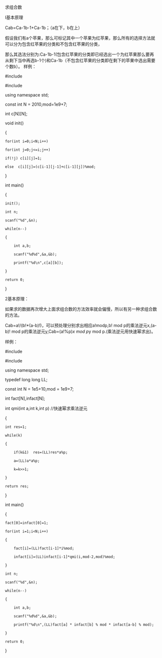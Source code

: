 求组合数

I基本原理

Cab=Ca-1b-1+Ca-1b；（a在下，b在上）

假设我们有a个苹果，那么可标记其中一个苹果为红苹果，那么所有的选择方法就可以分为包含红苹果的分类和不包含红苹果的分类，

那么其选法分别为:Ca-1b-1(包含红苹果的分类即已经选出一个为红苹果那么要再从剩下当中再选b-1个)和Ca-1b（不包含红苹果的分类即在剩下的苹果中选出需要个数b）。
样例：

#include<iostream>
  
#include<algorithm>

using namespace std;

const int N = 2010,mod=1e9+7;

int c[N][N];

void init()
  
{
  
    for(int i=0;i<N;i++)
                         
    for(int j=0;j<=i;j++)
  
    if(!j) c[i][j]=1;
  
    else  c[i][j]=(c[i-1][j-1]+c[i-1][j])%mod;  
  
}
  
int main()
  
{
  
    init();
    
    int n;
    
    scanf("%d",&n);
  
    while(n--)
  
    {
  
        int a,b;
  
        scanf("%d%d",&a,&b);
  
        printf("%d\n",c[a][b]);
  
    }
  
    return 0;
  
}
  
2基本原理：
  
如果求的数据再次增大上面求组合数的方法效率就会偏慢，所以有另一种求组合数的方法。
  
Cab=a!/(b!*(a-b)!)，可以预处理分别求出相应a!modp,b! mod p的乘法逆元x,(a-b)! mod p的乘法逆元y,Cab=(a!%p)*x mod p*y mod p.(乘法逆元用快速幂求出)。
  
样例：

#include<iostream>
  
#include<algorithm>

using namespace std;

typedef long long LL;

const int N = 1e5+10,mod = 1e9+7;

int fact[N],infact[N];

int qmi(int a,int k,int p)     //快速幂求乘法逆元
  
{
  
    int res=1;
    
    while(k)
  
    {
  
        if(k&1)  res=(LL)res*a%p;
  
        a=(LL)a*a%p;
  
        k=k>>1;
  
    }
    
    return res;
  
}

int main()
  
{
  
    fact[0]=infact[0]=1;
  
    for(int i=1;i<N;i++)
                         
    {
                         
        fact[i]=(LL)fact[i-1]*i%mod;
                         
        infact[i]=(LL)infact[i-1]*qmi(i,mod-2,mod)%mod;
                         
    }
    
    int n;
                         
    scanf("%d",&n);
    
    while(n--)
                         
    {
                         
        int a,b;
                         
        scanf("%d%d",&a,&b);
                         
        printf("%d\n",(LL)fact[a] * infact[b] % mod * infact[a-b] % mod); 
                         
    }
    
    return 0;
                         
}
